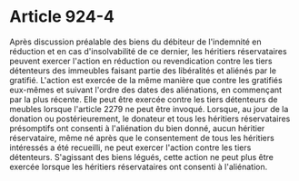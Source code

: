 # Article 924-4

Après discussion préalable des biens du débiteur de l'indemnité en réduction et en cas d'insolvabilité de ce dernier, les héritiers réservataires peuvent exercer l'action en réduction ou revendication contre les tiers détenteurs des immeubles faisant partie des libéralités et aliénés par le gratifié. L'action est exercée de la même manière que contre les gratifiés eux-mêmes et suivant l'ordre des dates des aliénations, en commençant par la plus récente. Elle peut être exercée contre les tiers détenteurs de meubles lorsque l'article 2279 ne peut être invoqué.   Lorsque, au jour de la donation ou postérieurement, le donateur et tous les héritiers réservataires présomptifs ont consenti à l'aliénation du bien donné, aucun héritier réservataire, même né après que le consentement de tous les héritiers intéressés a été recueilli, ne peut exercer l'action contre les tiers détenteurs. S'agissant des biens légués, cette action ne peut plus être exercée lorsque les héritiers réservataires ont consenti à l'aliénation.